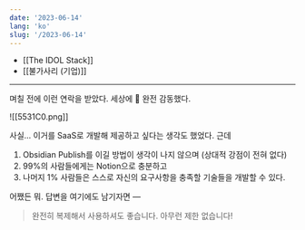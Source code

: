 ```yaml
---
date: '2023-06-14'
lang: 'ko'
slug: '/2023-06-14'
---
```


- [[The IDOL Stack]]
- [[불가사리 (기업)]]

---

며칠 전에 이런 연락을 받았다. 세상에 🥹 완전 감동했다.

![[5531C0.png]]

사실... 이거를 SaaS로 개발해 제공하고 싶다는 생각도 했었다. 근데

1. Obsidian Publish를 이길 방법이 생각이 나지 않으며 (상대적 강점이 전혀 없다)
2. 99%의 사람들에게는 Notion으로 충분하고
3. 나머지 1% 사람들은 스스로 자신의 요구사항을 충족할 기술들을 개발할 수 있다.

어쨌든 뭐. 답변을 여기에도 남기자면 —

> 완전히 복제해서 사용하셔도 좋습니다. 아무런 제한 없습니다!
